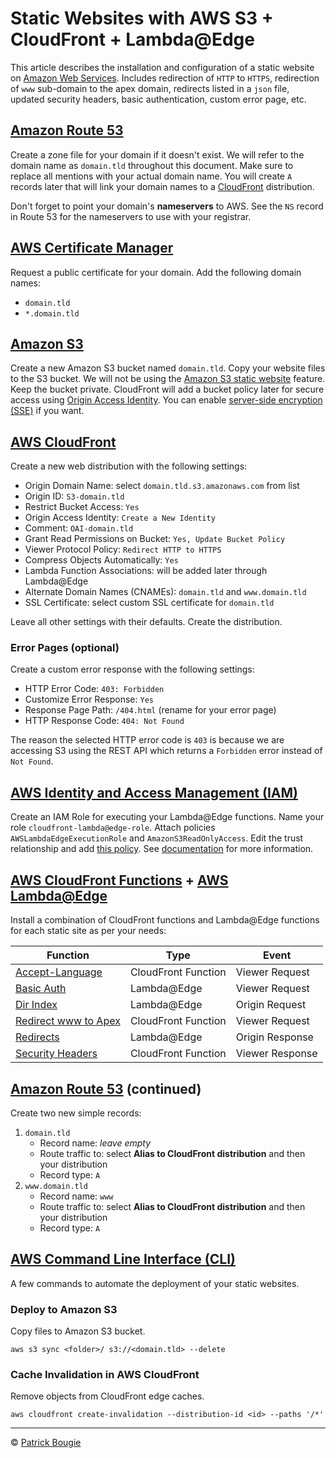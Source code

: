 # Static Websites with AWS S3 + CloudFront + Lambda@Edge

This article describes the installation and configuration of a static website on [Amazon Web Services](https://aws.amazon.com/). Includes redirection of `HTTP` to `HTTPS`, redirection of `www` sub-domain to the apex domain, redirects listed in a `json` file, updated security headers, basic authentication, custom error page, etc.

## [Amazon Route 53](https://aws.amazon.com/route53/)

Create a zone file for your domain if it doesn't exist. We will refer to the domain name as `domain.tld` throughout this document. Make sure to replace all mentions with your actual domain name. You will create `A` records later that will link your domain names to a [CloudFront](https://aws.amazon.com/cloudfront/) distribution.

Don't forget to point your domain's **nameservers** to AWS. See the `NS` record in Route 53 for the nameservers to use with your registrar.

## [AWS Certificate Manager](https://aws.amazon.com/certificate-manager/)

Request a public certificate for your domain. Add the following domain names:

- `domain.tld`
- `*.domain.tld`

## [Amazon S3](https://aws.amazon.com/s3/)

Create a new Amazon S3 bucket named `domain.tld`. Copy your website files to the S3 bucket. We will not be using the [Amazon S3 static website](https://docs.aws.amazon.com/AmazonS3/latest/dev/WebsiteHosting.html) feature. Keep the bucket private. CloudFront will add a bucket policy later for secure access using [Origin Access Identity](https://docs.aws.amazon.com/AmazonCloudFront/latest/DeveloperGuide/private-content-restricting-access-to-s3.html). You can enable [server-side encryption (SSE)](https://docs.aws.amazon.com/AmazonS3/latest/dev/serv-side-encryption.html) if you want.

## [AWS CloudFront](https://aws.amazon.com/cloudfront/)

Create a new web distribution with the following settings:

- Origin Domain Name: select `domain.tld.s3.amazonaws.com` from list
- Origin ID: `S3-domain.tld`
- Restrict Bucket Access: `Yes`
- Origin Access Identity: `Create a New Identity`
- Comment: `OAI-domain.tld`
- Grant Read Permissions on Bucket: `Yes, Update Bucket Policy`
- Viewer Protocol Policy: `Redirect HTTP to HTTPS`
- Compress Objects Automatically: `Yes`
- Lambda Function Associations: will be added later through Lambda@Edge
- Alternate Domain Names (CNAMEs): `domain.tld` and `www.domain.tld`
- SSL Certificate: select custom SSL certificate for `domain.tld`

Leave all other settings with their defaults.
Create the distribution.

### Error Pages (optional)

Create a custom error response with the following settings:

- HTTP Error Code: `403: Forbidden`
- Customize Error Response: `Yes`
- Response Page Path: `/404.html` (rename for your error page)
- HTTP Response Code: `404: Not Found`

The reason the selected HTTP error code is `403` is because we are accessing S3 using the REST API which returns a `Forbidden` error instead of `Not Found`.

## [AWS Identity and Access Management (IAM)](https://aws.amazon.com/iam/)

Create an IAM Role for executing your Lambda@Edge functions. Name your role `cloudfront-lambda@edge-role`. Attach policies `AWSLambdaEdgeExecutionRole` and `AmazonS3ReadOnlyAccess`. Edit the trust relationship and add [this policy](https://docs.aws.amazon.com/AmazonCloudFront/latest/DeveloperGuide/lambda-edge-permissions.html#lambda-edge-permissions-function-execution). See [documentation](https://docs.aws.amazon.com/AmazonCloudFront/latest/DeveloperGuide/lambda-edge-permissions.html) for more information.

## [AWS CloudFront Functions](https://aws.amazon.com/cloudfront/) + [AWS Lambda@Edge](https://aws.amazon.com/lambda/)

Install a combination of CloudFront functions and Lambda@Edge functions for each static site as per your needs:

Function|Type|Event
---|---|---
[Accept-Language](cloudfront/accept-language)|CloudFront Function|Viewer Request
[Basic Auth](lambda@edge/basic-auth)|Lambda@Edge|Viewer Request
[Dir Index](lambda@edge/dir-index)|Lambda@Edge|Origin Request
[Redirect www to Apex](cloudfront/redirect-www-to-apex)|CloudFront Function|Viewer Request
[Redirects](lambda@edge/redirects)|Lambda@Edge|Origin Response
[Security Headers](cloudfront/security-headers)|CloudFront Function|Viewer Response

## [Amazon Route 53](https://aws.amazon.com/route53/) (continued)

Create two new simple records:

1. `domain.tld`
    - Record name: _leave empty_
    - Route traffic to: select **Alias to CloudFront distribution** and then your distribution
    - Record type: `A`
1. `www.domain.tld`
    - Record name: `www`
    - Route traffic to: select **Alias to CloudFront distribution** and then your distribution
    - Record type: `A`

## [AWS Command Line Interface (CLI)](https://aws.amazon.com/cli/)

A few commands to automate the deployment of your static websites.

### Deploy to Amazon S3

Copy files to Amazon S3 bucket.

    aws s3 sync <folder>/ s3://<domain.tld> --delete

### Cache Invalidation in AWS CloudFront

Remove objects from CloudFront edge caches.

    aws cloudfront create-invalidation --distribution-id <id> --paths '/*'

---
© [Patrick Bougie](https://patrickbougie.com/)
